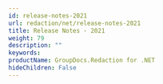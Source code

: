 ```yaml
---
id: release-notes-2021
url: redaction/net/release-notes-2021
title: Release Notes - 2021
weight: 79
description: ""
keywords: 
productName: GroupDocs.Redaction for .NET
hideChildren: False
---
```

